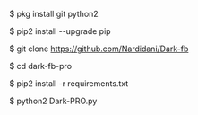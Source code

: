 $ pkg install git python2

$ pip2 install --upgrade pip

$ git clone https://github.com/Nardidani/Dark-fb

$ cd dark-fb-pro

$ pip2 install -r requirements.txt

$ python2 Dark-PRO.py
